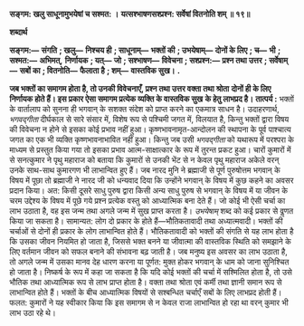 **सङ्गम: खलु साधूनामुभयेषां च सश्मत: ।** **यत्सश्भाषणसश्प्रश्न: सर्वेषां वितनोति शम् ॥ १९॥** 

**शब्दार्थ** 

**सङ्गम:—** **संगति** **; खलु—** **निश्चय ही** **; साधूनाम्—** **भक्तों की** **; उभयेषाम्—** **दोनों के लिए** **; च—** **भी** **; सश्मत:—** **अभिमत्,** **निर्णायक** **; यत्—** **जो** **; सश्भाषण—** **विवेचना** **; सश्प्रश्न:—** **प्रश्न तथा उत्तर** **; सर्वेषाम्—** **सबों का** **; वितनोति—** **फैलाता है** **; शम्—** **वास्तविक सुख।** **.** 

**जब भक्तों का समागम होता है, तो उनकी विवेचनाएँ, प्रश्न तथा उत्तर वक्ता तथा श्रोता** **दोनों ही के लिए निर्णायक होते हैं। इस प्रकार ऐसा समागम प्रत्येक व्यक्ति के वास्तविक सुख** **के हेतु लाभप्रद है।** **तात्पर्य :** भक्तों के वार्तालाप को सुनना ही भगवान् के सशक्त संदेश को प्राप्त करने का एकमात्र साधन है। उदाहरणार्थ, *भगवद्गीता* दीर्घकाल से सारे संसार में, विशेष रूप से पश्चिमी जगत में, विलयात है, किन्तु भक्तों द्वारा विषय की विवेचना न होने से इसका कोई प्रभाव नहीं हुआ। कृष्णभावनामृत-आन्दोलन की स्थापना के पूर्व पाश्चात्य जगत का एक भी व्यक्ति कृष्णभावनाभावित नहीं हुआ। किन्तु जब उसी *भगवद्गीता* को यथारूप में परश्परा के माध्यम से प्रस्तुत किया गया तो इसका प्रभाव आत्म-साक्षात्कार के रूप में तुरन्त प्रकट हुआ। चारों कुमारों में से सनत्कुमार ने पृथु महाराज को बताया कि कुमारों से उनकी भेंट से न केवल पृथु महाराज अकेले वरन् उनके साथ-साथ कुमारगण भी लाभान्वित हुए हैं। जब नारद मुनि ने ब्रह्माजी से पूर्ण पुरुषोत्तम भगवान् के विषय में पूछा तो ब्रह्माजी ने नारद जी को धन्यवाद दिया कि उन्होंने भगवान् के विषय में कुछ कहने का अवसर प्रदान किया। अत: किसी दूसरे साधु पुरुष द्वारा किसी अन्य साधु पुरुष से भगवान् के विषय में या जीवन के चरम उद्देश्य के विषय में पूछे गये प्रश्न प्रत्येक वस्तु को आध्यात्मिक बना देते हैं। जो कोई भी ऐसी चर्चा का लाभ उठाता है, वह इस जन्म तथा अगले जन्म में सुख प्राप्त करता है। *उभयेषाम्* शब्द को कई प्रकार से वॢणत किया जा सकता है। सामान्यत: लोग दो प्रकार के होते हैं—भौतिकतावादी तथा अध्यात्मवादी। भक्तों की चर्चाओं से दोनों ही प्रकार के लोग लाभान्वित होते हैं। भौतिकतावादी को भक्तों की संगति से यह लाभ होता है कि उसका जीवन नियमित हो जाता है, जिससे भक्त बनने या जीवात्मा की वास्तविक स्थिति को समझाने के लिए वर्तमान जीवन को सफल बनाने की संभावना बढ़ जाती है। जब मनुष्य इस अवसर का लाभ उठाता है, तो अगले जन्म में उसका मानव देह धारण करना या पूर्णत: मुक्त होकर भगवान् के धाम को जाना सुनिश्चित हो जाता है। निष्कर्ष के रूप में कहा जा सकता है कि यदि कोई भक्तों की चर्चा में सश्मिलित होता है, तो उसे भौतिक तथा आध्यात्मिक रूप से लाभ प्राप्त होता है। वक्ता तथा श्रोता एवं कर्मी तथा ज्ञानी समान रूप से लाभान्वित होते हैं। भक्तों के बीच आध्यात्मिक विषयों से सश्बन्धित चर्चाएँ सबों के लिए लाभप्रद होती हैं। फलत: कुमारों ने यह स्वीकार किया कि इस समागम से न केवल राजा लाभान्वित हो रहा था वरन् कुमार भी लाभ उठा रहे थे।  